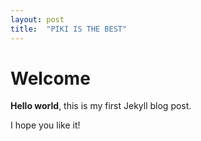 ```yaml
---
layout: post
title:  "PIKI IS THE BEST"
---
```


# Welcome

**Hello world**, this is my first Jekyll blog post.

I hope you like it!
